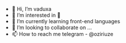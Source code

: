 - 👋 Hi, I’m vaduxa
- 👀 I’m interested in 🎸 
- 🌱 I’m currently learning front-end languages
- 💞️ I’m looking to collaborate on ...
- 📫 How to reach me telegram - @oziriuze

<!---
N0S4D/N0S4D is a ✨ special ✨ repository because its `README.md` (this file) appears on your GitHub profile.
You can click the Preview link to take a look at your changes.
--->
